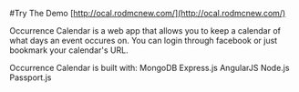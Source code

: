#Try The Demo
[http://ocal.rodmcnew.com/](http://ocal.rodmcnew.com/)

Occurrence Calendar is a web app that allows you to keep a calendar of what days an event occures on. You can login through facebook or just bookmark your calendar's URL.

Occurrence Calendar is built with:
MongoDB
Express.js
AngularJS
Node.js
Passport.js


